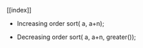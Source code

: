 [[index]]

- Increasing order
    sort( a, a+n);

- Decreasing order
    sort( a, a+n, greater<T>());
